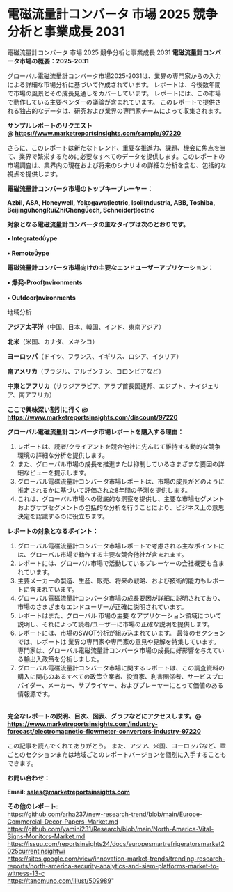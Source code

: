 # 電磁流量計コンバータ 市場 2025 競争分析と事業成長 2031
電磁流量計コンバータ 市場 2025 競争分析と事業成長 2031
<strong><b>電磁流量計コンバータ市場の概要：2025-2031</b></strong>

グローバル電磁流量計コンバータ市場2025-2031は、業界の専門家からの入力による詳細な市場分析に基づいて作成されています。 レポートは、今後数年間で市場の風景とその成長見通しをカバーしています。 レポートには、この市場で動作している主要ベンダーの議論が含まれています。 このレポートで提供される独占的なデータは、研究および業界の専門家チームによって収集されます。

<strong>サンプルレポートのリクエスト @ <a href=https://www.marketreportsinsights.com/sample/97220>https://www.marketreportsinsights.com/sample/97220</a></strong>

さらに、このレポートは新たなトレンド、重要な推進力、課題、機会に焦点を当て、業界で繁栄するために必要なすべてのデータを提供します。このレポートの市場調査は、業界内の現在および将来のシナリオの詳細な分析を含む、包括的な視点を提供します。

<strong>電磁流量計コンバータ市場のトップキープレーヤー：</strong>

<strong>Azbil, ASA, Honeywell, Yokogawalectric, Isoilndustria, ABB, Toshiba, BeijinghongRuiZhiChengech, Schneiderlectric</strong>

<strong><b>対象となる電磁流量計コンバータの主なタイプは次のとおりです。</b></strong>

<strong>• Integratedype<br><br>• Remoteype</strong>

<strong><b>電磁流量計コンバータ市場向けの主要なエンドユーザーアプリケーション：</b></strong>

<strong>• 爆発-Proofnvironments<br><br>• Outdoornvironments</strong>

 地域分析

<strong><b>アジア太平洋</b></strong>（中国、日本、韓国、インド、東南アジア）

<strong><b>北米</b></strong>（米国、カナダ、メキシコ）

<strong><b>ヨーロッパ</b></strong>（ドイツ、フランス、イギリス、ロシア、イタリア）

<strong><b>南アメリカ</b></strong>（ブラジル、アルゼンチン、コロンビアなど）

<strong><b>中東とアフリカ</b></strong>（サウジアラビア、アラブ首長国連邦、エジプト、ナイジェリア、南アフリカ）

<strong>ここで興味深い割引に行く @ <a href=https://www.marketreportsinsights.com/discount/97220>https://www.marketreportsinsights.com/discount/97220</a></strong>

<strong><b>グローバル電磁流量計コンバータ市場レポートを購入する理由：</b></strong>
<ol>
  <li>レポートは、読者/クライアントを競合他社に先んじて維持する動的な競争環境の詳細な分析を提供します。</li>
  <li>また、グローバル市場の成長を推進または抑制しているさまざまな要因の詳細なビューを提示します。</li>
  <li>グローバル電磁流量計コンバータ市場レポートは、市場の成長がどのように推定されるかに基づいて評価された8年間の予測を提供します。</li>
  <li>これは、グローバル市場への徹底的な洞察を提供し、主要な市場セグメントおよびサブセグメントの包括的な分析を行うことにより、ビジネス上の意思決定を認識するのに役立ちます。</li>
</ol>
<strong><b>レポートの対象となるポイント：</b></strong>
<ol>
  <li>グローバル電磁流量計コンバータ市場レポートで考慮される主なポイントには、グローバル市場で動作する主要な競合他社が含まれます。</li>
  <li>レポートには、グローバル市場で活動しているプレーヤーの会社概要も含まれています。</li>
  <li>主要メーカーの製造、生産、販売、将来の戦略、および技術的能力もレポートに含まれています。</li>
  <li>グローバル電磁流量計コンバータ市場の成長要因が詳細に説明されており、市場のさまざまなエンドユーザーが正確に説明されています。</li>
  <li>レポートはまた、グローバル 市場の主要 なアプリケーション領域について説明し、それによって読者/ユーザーに市場の正確な説明を提供します。</li>
  <li>レポートには、市場のSWOT分析が組み込まれています。 最後のセクションでは、レポートは 業界の専門家や専門家の意見や見解を特集しています。 専門家は、グローバル電磁流量計コンバータ市場の成長に好影響を与えている輸出入政策を分析しました。</li>
  <li>グローバル電磁流量計コンバータ市場に関するレポートは、この調査資料の購入に関心のあるすべての政策立案者、投資家、利害関係者、サービスプロバイダー、メーカー、サプライヤー、およびプレーヤーにとって価値のある情報源です。</li>
</ol><br>
<strong>完全なレポートの説明、目次、図表、グラフなどにアクセスします。@ <a href=https://www.marketreportsinsights.com/industry-forecast/electromagnetic-flowmeter-converters-industry-97220>https://www.marketreportsinsights.com/industry-forecast/electromagnetic-flowmeter-converters-industry-97220</a></strong>

この記事を読んでくれてありがとう。 また、アジア、米国、ヨーロッパなど、章ごとのセクションまたは地域ごとのレポートバージョンを個別に入手することもできます。

<strong><b>お問い合わせ：</b></strong>

<strong>Email: </strong><a href=mailto:sales@marketreportsinsights.com><strong>sales@marketreportsinsights.com</strong></a>

<strong>その他のレポート:</strong>
<br>
<a href=https://github.com/arha237/new-research-trend/blob/main/Europe-Commercial-Decor-Papers-Market.md>https://github.com/arha237/new-research-trend/blob/main/Europe-Commercial-Decor-Papers-Market.md</a>
<br>
<a href=https://github.com/yamini231/Research/blob/main/North-America-Vital-Signs-Monitors-Market.md>https://github.com/yamini231/Research/blob/main/North-America-Vital-Signs-Monitors-Market.md</a>
<br>
<a href=https://issuu.com/reportsinsights24/docs/europesmartrefrigeratorsmarket2025currentinsightwi>https://issuu.com/reportsinsights24/docs/europesmartrefrigeratorsmarket2025currentinsightwi</a>
<br>
<a href=https://sites.google.com/view/innovation-market-trends/trending-research-reports/north-america-security-analytics-and-siem-platforms-market-to-witness-13-c>https://sites.google.com/view/innovation-market-trends/trending-research-reports/north-america-security-analytics-and-siem-platforms-market-to-witness-13-c</a>
<br>
<a href=https://tanomuno.com/illust/509989>https://tanomuno.com/illust/509989</a>"
